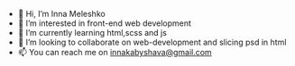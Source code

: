 - 👋 Hi, I’m Inna Meleshko
- 👀 I’m interested in front-end web development
- 🌱 I’m currently learning html,scss and js
- 💞️ I’m looking to collaborate on web-development and slicing psd in html
- 📫 You can reach me on innakabyshava@gmail.com

<!---
InnaMeleshko/InnaMeleshko is a ✨ special ✨ repository because its `README.md` (this file) appears on your GitHub profile.
You can click the Preview link to take a look at your changes.
--->
